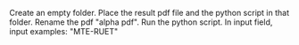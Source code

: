 Create an empty folder. Place the result pdf file and the python script in that folder. Rename the pdf "alpha pdf". Run the python script. In input field, input examples: "MTE-RUET"
